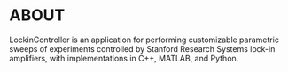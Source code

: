 # ABOUT

LockinController is an application for performing customizable parametric sweeps of
experiments controlled by Stanford Research Systems lock-in amplifiers, with
implementations in C++, MATLAB, and Python.

